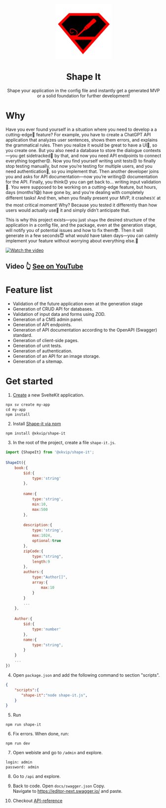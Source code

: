 <p align="center">
  <img src="assets/logo.png" width="180px" align="center" alt="Shape-it logo" />
  <h1 align="center">Shape It</h1>
  <p align="center">Shape your application in the config file and instantly get a generated MVP or a solid foundation for further development!</p>
</p>


# Why
Have you ever found yourself in a situation where you need to develop a a cutting-edge🤑 feature? For example, you have to create a ChatGPT API application that analyzes user sentences, shows them errors, and explains the grammatical rules. Then you realize it would be great to have a UI🤔, so you create one. But you also need a database to store the dialogue contexts—you get sidetracked🤨 by that, and now you need API endpoints to connect everything together😟. Now you find yourself  writing unit tests😠 to finally stop testing manually, but now you’re testing for multiple users, and you need authentication😤, so you implement that. Then another developer joins you and asks for API documentation—now you’re writing😡 documentation for the API. Finally, you think😊 you can get back to... writing input validation🤬. You were supposed to be working on a cutting-edge feature, but hours, days (months?😱) have gone by, and you’re dealing with completely different tasks! And then, when you finally present your MVP, it crashes☠️ at the most critical moment! Why? Because you tested it differently than how users would actually use🤪 it and simply didn’t anticipate that.

This is why this project exists—you just `shape` the desired structure of the application in a config file, and the package, even at the generation stage, will notify you of potential issues and how to fix them😎. Then it will generate in a few seconds😇 what would have taken days—you can calmly implement your feature without worrying about everything else.🤝

[![Watch the video](https://img.youtube.com/vi/GBrKCFD1RXI/0.jpg)](https://www.youtube.com/watch?v=GBrKCFD1RXI)
## Video 👆 [See on YouTube](https://www.youtube.com/watch?v=GBrKCFD1RXI)


# Feature list
- Validation of the future application even at the generation stage
- Generation of CRUD API for databases.
- Validation of input data and forms using ZOD.
- Generation of a CMS admin panel.
- Generation of API endpoints.
- Generation of API documentation according to the OpenAPI (Swagger) standard.
- Generation of client-side pages.
- Generation of unit tests.
- Generation of authentication.
- Generation of an API for an image storage.
- Generation of a sitemap.


# Get started
1. [Create](https://svelte.dev/docs/kit/creating-a-project) a new SvelteKit application.
```
npx sv create my-app
cd my-app
npm install    
```

2. Install [Shape-it via npm](https://www.npmjs.com/package/@xkvip/shape-it)
```
npm install @xkvip/shape-it
```

3. In the root of the project, create a file `shape-it.js`.
```javascript
import {ShapeIt} from '@xkvip/shape-it';

ShapeIt({      
    book:{
        $id:{
            type:'string'
        },

        name:{
            type:'string',
            min:10,
            max:500
        },

        description:{
            type:'string',
            max:1024,
            optional:true
        },
        zipCode:{
            type:"string",
            length:9
        },
        authors:{
            type:"Author[]",
            array:{
                max:10
            }
        }
        ...
    },

    Author:{
        $id:{
            type:'number'
        },
        name:{
            type:"string",
        }
    }
    ...
})
```

4. Open `package.json` and add the following command to section "scripts". 
```json
{    
    "scripts":{
       "shape-it":"node shape-it.js",       
    }
}
```

5. Run
```
npm run shape-it
```

6. Fix errors. When done, run:
```
npm run dev
```

7. Open webiste and go to `/admin` and explore.
```
login: admin
password: admin
```

8. Go to `/api` and explore.
9. Back to code. Open `docs/swagger.json` Copy.<br>
Navigate to https://editor-next.swagger.io/ and paste.

10. Checkout [API-reference](https://github.com/ValeraKvip/shape-it/wiki/API-reference)